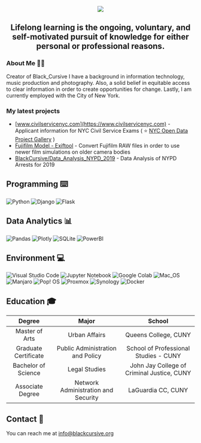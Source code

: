 <p align="center"><img src="https://readme-typing-svg.herokuapp.com?font=Oswald&color=%23000000&size=40&duration=10000&center=true&vCenter=true&lines=B+l+a+c+k_C+u+r+s+i+v+e"></p>
<h2 align="center">Lifelong learning is the ongoing, voluntary, and self-motivated pursuit of knowledge for either personal or professional reasons.</h2>

### About Me 👨🏿
Creator of Black_Cursive
I have a background in information technology, music production and photography. Also, a solid belief in equitable access to clear information in order to create opportunities for change. Lastly, I am currently employed with the City of New York.

### My latest projects

- [www.civilservicenyc.com](https://www.civilservicenyc.com) - Applicant information for NYC Civil Service Exams ( ⭐ [NYC Open Data Project Gallery](https://opendata.cityofnewyork.us/projects/) )
- [Fujifilm Model - Exiftool](https://github.com/BlackCursive/fujifilm-profile-exiftool) - Convert Fujifilm RAW files in order to use newer film simulations on older camera bodies
- [BlackCursive/Data_Analysis_NYPD_2019](https://github.com/BlackCursive/Data_Analysis_NYPD_2019) - Data Analysis of NYPD Arrests for 2019

## Programming ⌨️
![Python](https://img.shields.io/badge/Python-3776AB?style=for-the-badge&logo=python&logoColor=white)
![Django](https://img.shields.io/badge/-Django-092E20?logo=Django&style=for-the-badge&logoColor=white)
![Flask](https://img.shields.io/badge/-flask-000000?logo=Flask&style=for-the-badge&logoColor=white)

## Data Analytics 📊
![Pandas](https://img.shields.io/badge/Pandas-2C2D72?style=for-the-badge&logo=pandas&logoColor=white)
![Plotly](https://img.shields.io/badge/Plotly-239120?style=for-the-badge&logo=plotly&logoColor=white)
![SQLite](https://img.shields.io/badge/sqlite-%2307405e.svg?style=for-the-badge&logo=sqlite&logoColor=white)
![PowerBI](https://img.shields.io/badge/PowerBI-F2C811?style=for-the-badge&logo=Power%20BI&logoColor=white)

## Environment 💻
![Visual Studio Code](https://img.shields.io/badge/Visual%20Studio%20Code-0078d7.svg?style=for-the-badge&logo=visual-studio-code&logoColor=white)
![Jupyter Notebook](https://img.shields.io/static/v1?style=for-the-badge&message=Jupyter&color=F37626&logo=Jupyter&logoColor=FFFFFF&label=)
![Google Colab](https://img.shields.io/badge/google_colab-F9AB00?style=for-the-badge&logo=googlecolab&logoColor=white)
![Mac_OS](https://img.shields.io/badge/-Mac_OS-999999?logo=Apple&style=for-the-badge&logoColor=white)<br>
![Manjaro](https://img.shields.io/badge/Manjaro-35BF5C?style=for-the-badge&logo=Manjaro&logoColor=white)
![Pop! OS](https://img.shields.io/badge/Pop!_OS-48B9C7?style=for-the-badge&logo=Pop!_OS&logoColor=white)
![Proxmox](https://img.shields.io/static/v1?style=for-the-badge&message=Proxmox&color=E57000&logo=Proxmox&logoColor=FFFFFF&label=)
![Synology](https://img.shields.io/static/v1?style=for-the-badge&message=Synology&color=222222&logo=Synology&logoColor=B5B5B6&label=)
![Docker](https://img.shields.io/badge/docker-%230db7ed.svg?style=for-the-badge&logo=docker&logoColor=white)

## Education 🎓

| Degree                | Major          | School                          |
| :---------------------: | :--------------: | :------------------------------: |
| Master of Arts        | Urban Affairs    | Queens College, CUNY    |
| Graduate Certificate  | Public Administration and Policy | School of Professional Studies - CUNY        |
| Bachelor of Science   | Legal Studies	   | John Jay College of Criminal Justice, CUNY        |
| Associate Degree      |  Network Administration and Security       | LaGuardia CC, CUNY        |

## Contact 📧

You can reach me at [info@blackcursive.org](info@blackcursive.org)
